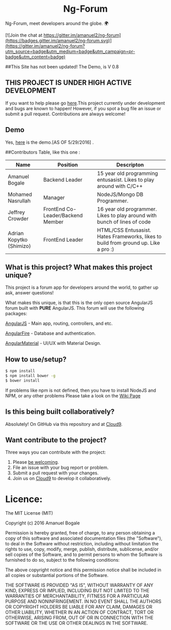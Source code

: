 
<h1 align="center"> Ng-Forum</h1>

Ng-Forum, meet developers around the globe. :earth_africa:

 [![Join the chat at https://gitter.im/amanuel2/ng-forum](https://badges.gitter.im/amanuel2/ng-forum.svg)](https://gitter.im/amanuel2/ng-forum?utm_source=badge&utm_medium=badge&utm_campaign=pr-badge&utm_content=badge)


##This Site has not been updated! The Demo, is V 0.8

## THIS PROJECT IS UNDER HIGH ACTIVE DEVELOPMENT
If you want to help please go [here](https://ide.c9.io/amanuel2/ng-fourm#openfile-README.md).This project currently under development and bugs are known to happen! However, if you spot a bug file an issue or submit a pull request. Contributions are always welcome! 

## Demo

Yes, [here](http://ng-forum.site88.net) is the demo.[AS OF 5/29/2016] .

##Contributors
Table, like this one :

Name          |   Position    | Descripton |
------------- | ------------- | -----------|
Amanuel Bogale|    Backend Leader   |  15 year old programming entusasist. Likes to play around with C/C++          |
Mohamed Nasrullah| Manager  |    NodeJS/Mongo DB Programmer.         |
Jeffrey Crowder| FrontEnd Co-Leader/Backend Member  |    16 year old programmer. Likes to play around with bunch of lines of code         |
Adrian Kopytko (Shimizo)| FrontEnd Leader  |    HTML/CSS Entusasist. Hates Frameworks, likes to build from ground up. Like a pro :)       |



## What is this project? What makes this project unique?
This project is a forum app for developers around the world, to gather up ask, answer questions!

What makes this unique, is that this is the only open source AngularJS forum built with **PURE** AngularJS. This forum will use the following packages:

[AngularJS](http://angularjs.org/) - Main app, routing, controllers, and etc.

[AngularFire](https://www.firebase.com/docs/web/libraries/angular/) - Database and authentication.

[AngularMaterial](https://material.angularjs.org/latest/) - UI/UX with Material Design. 

## How to use/setup?

```bash
$ npm install
$ npm install bower -g
$ bower install
```

If problems like npm is not defined, then you have to install NodeJS and NPM, or any other problems Please take a look on the [Wiki Page](https://github.com/amanuel2/ng-forum/wiki)

## Is this being built collaboratively?

Absolutely! On GitHub via this repository and at [Cloud9](https://ide.c9.io/amanuel2/ng-fourm#openfile-README.md).


## Want contribute to the project?

Three ways you can contribute with the project:

1. Please [be welcoming](http://contributor-covenant.org/).
2. File an issue with your bug report or problem.
3. Submit a pull request with your changes.
4. Join us on [Cloud9](https://ide.c9.io/amanuel2/ng-fourm#openfile-README.md) to develop it collaboratively.

# Licence:

The MIT License (MIT)

Copyright (c) 2016 Amanuel Bogale

Permission is hereby granted, free of charge, to any person obtaining a copy of this software and associated documentation files (the "Software"), to deal in the Software without restriction, including without limitation the rights to use, copy, modify, merge, publish, distribute, sublicense, and/or sell copies of the Software, and to permit persons to whom the Software is furnished to do so, subject to the following conditions:

The above copyright notice and this permission notice shall be included in all copies or substantial portions of the Software.

THE SOFTWARE IS PROVIDED "AS IS", WITHOUT WARRANTY OF ANY KIND, EXPRESS OR IMPLIED, INCLUDING BUT NOT LIMITED TO THE WARRANTIES OF MERCHANTABILITY, FITNESS FOR A PARTICULAR PURPOSE AND NONINFRINGEMENT. IN NO EVENT SHALL THE AUTHORS OR COPYRIGHT HOLDERS BE LIABLE FOR ANY CLAIM, DAMAGES OR OTHER LIABILITY, WHETHER IN AN ACTION OF CONTRACT, TORT OR OTHERWISE, ARISING FROM, OUT OF OR IN CONNECTION WITH THE SOFTWARE OR THE USE OR OTHER DEALINGS IN THE SOFTWARE.
